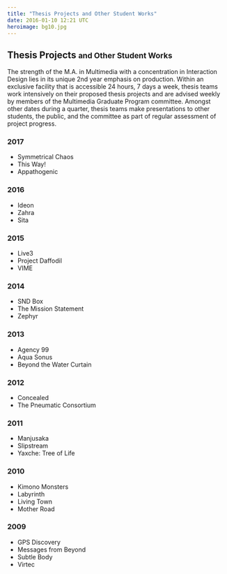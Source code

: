 ```yaml
---
title: "Thesis Projects and Other Student Works"
date: 2016-01-10 12:21 UTC
heroimage: bg10.jpg
---
```

## Thesis Projects <small>and Other Student Works</small>

The strength of the M.A. in Multimedia with a concentration in Interaction Design lies in its unique 2nd year emphasis on production. Within an exclusive facility that is accessible 24 hours, 7 days a week, thesis teams work intensively on their proposed thesis projects and are advised weekly by members of the Multimedia Graduate Program committee. Amongst other dates during a quarter, thesis teams make presentations to other students, the public, and the committee as part of regular assessment of project progress.

### 2017
* Symmetrical Chaos
* This Way!
* Appathogenic

### 2016

* Ideon
* Zahra
* Sita

### 2015

* Live3
* Project Daffodil
* VIME

### 2014

* SND Box
* The Mission Statement
* Zephyr

### 2013

* Agency 99
* Aqua Sonus
* Beyond the Water Curtain

### 2012

* Concealed
* The Pneumatic Consortium

### 2011

* Manjusaka
* Slipstream
* Yaxche: Tree of Life

### 2010

* Kimono Monsters
* Labyrinth
* Living Town
* Mother Road

### 2009

* GPS Discovery
* Messages from Beyond
* Subtle Body
* Virtec
